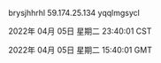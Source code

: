 brysjhhrhl 59.174.25.134 yqqlmgsycl

2022年 04月 05日 星期二 23:40:01 CST

2022年 04月 05日 星期二 15:40:01 GMT
